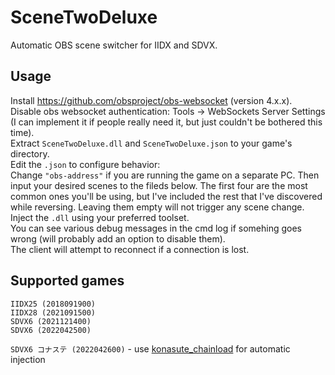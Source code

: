 # SceneTwoDeluxe
Automatic OBS scene switcher for IIDX and SDVX.

## Usage
Install https://github.com/obsproject/obs-websocket (version 4.x.x).  
Disable obs websocket authentication: Tools -> WebSockets Server Settings (I can implement it if people really need it, but just couldn't be bothered this time).  
Extract `SceneTwoDeluxe.dll` and `SceneTwoDeluxe.json` to your game's directory.  
Edit the `.json` to configure behavior:  
  Change `"obs-address"` if you are running the game on a separate PC.
  Then input your desired scenes to the fileds below. The first four are the most common ones you'll be using, but I've included the rest that I've discovered while reversing. Leaving them empty will not trigger any scene change.  
Inject the `.dll` using your preferred toolset.  
You can see various debug messages in the cmd log if somehing goes wrong (will probably add an option to disable them).  
The client will attempt to reconnect if a connection is lost.

## Supported games
`IIDX25 (2018091900)`  
`IIDX28 (2021091500)`  
`SDVX6 (2021121400)`  
`SDVX6 (2022042500)`  

`SDVX6 コナステ (2022042600)` - use [konasute_chainload](https://github.com/Radioo/konasute_chainload) for automatic injection
